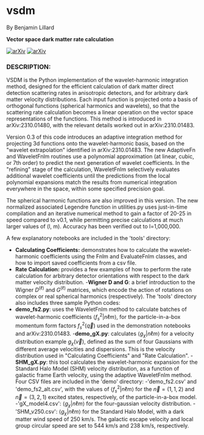 # vsdm

By Benjamin Lillard

**Vector space dark matter rate calculation** 


[![arXiv](https://img.shields.io/badge/arXiv-2310.01480%20-green.svg)](https://arxiv.org/abs/2310.01480)
[![arXiv](https://img.shields.io/badge/arXiv-2310.01483%20-green.svg)](https://arxiv.org/abs/2310.01483)


### DESCRIPTION: ##########################################################

VSDM is the Python implementation of the wavelet-harmonic integration method, designed for the efficient calculation of dark matter direct detection scattering rates in anisotropic detectors, and for arbitrary dark matter velocity distributions. Each input function is projected onto a basis of orthogonal functions (spherical harmonics and wavelets), so that the scattering rate calculation becomes a linear operation on the vector space representations of the functions. This method is introduced in arXiv:2310.01480, with the relevant details worked out in arXiv:2310.01483. 

Version 0.3 of this code introduces an adaptive integration method for projecting 3d functions onto the wavelet-harmonic basis, based on the "wavelet extrapolation" identified in arXiv:2310.01483. The new AdaptiveFn and WaveletFnlm routines use a polynomial approximation (at linear, cubic, or 7th order) to predict the next generation of wavelet coefficients. In the "refining" stage of the calculation, WaveletFnlm selectively evaluates additional wavelet coefficients until the predictions from the local polynomial expansions match the results from numerical integration everywhere in the space, within some specified precision goal.  

The spherical harmonic functions are also improved in this version. The new normalized associated Legendre function in utilities.py uses just-in-time compilation and an iterative numerical method to gain a factor of 20-25 in speed compared to v0.1, while permitting precise calculations at much larger values of (l, m). Accuracy has been verified out to l=1,000,000.

A few explanatory notebooks are included in the 'tools' directory:
- **Calculating Coefficients:** demonstrates how to calculate the wavelet-harmonic coefficients using the Fnlm and EvaluateFnlm classes, and how to import saved coefficients from a csv file. 
- **Rate Calculation:** provides a few examples of how to perform the rate calculation for arbitrary detector orientations with respect to the dark matter velocity distribution. 
-**Wigner D and G**: a brief introduction to the Wigner $D^{(\ell)}$ and $G^{(\ell)}$ matrices, which encode the action of rotations on complex or real spherical harmonics (respectively). 
The 'tools' directory also includes three sample Python codes:
- **demo_fs2.py**: uses the WaveletFnlm method to calculate batches of wavelet-harmonic coefficients $\langle f_s^2 | n \ell m \rangle$, for the particle-in-a-box momentum form factors $f_s^2(\vec q$) used in the demonstration notebooks and arXiv:2310.01483. 
-**demo_gX.py**: calculates $\langle g_\chi | n \ell m \rangle$ for a velocity distribution example $g_\chi(\vec v$), defined as the sum of four Gaussians with different average velocities and dispersions. This is the velocity distribution used in "Calculating Coefficients" and "Rate Calculation". 
-**SHM_gX.py**: this tool calculates the wavelet-harmonic expansion for the Standard Halo Model (SHM) velocity distribution, as a function of galactic frame Earth velocity, using the adaptive WaveletFnlm method. 
Four CSV files are included in the 'demo' directory: 
-'demo_fs2.csv' and 'demo_fs2_alt.csv', with the values of $\langle f_s^2 | n \ell m \rangle$ for the $\vec n = (1, 1, 2)$ and $\vec n = (3, 2, 1)$ excited states, respectively, of the particle-in-a-box model. 
-'gX_model4.csv': $\langle g_\chi | n \ell m \rangle$ for the four-gaussian velocity distribution.
-'SHM_v250.csv': $\langle g_\chi | n \ell m \rangle$ for the Standard Halo Model, with a dark matter wind speed of 250 km/s. The galactic escape velocity and local group circular speed are set to 544 km/s and 238 km/s, respectively. 

